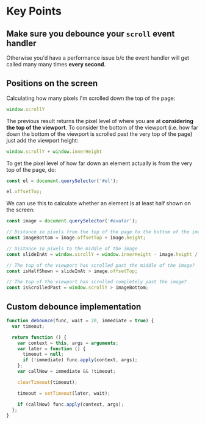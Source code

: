 # Key Points

## Make sure you debounce your `scroll` event handler

Otherwise you'd have a performance issue b/c the event handler will get called many many times **every second**.

## Positions on the screen

Calculating how many pixels I'm scrolled down the top of the page:

```js
window.scrollY
```

The previous result returns the pixel level of where you are at **considering the top of the viewport**. To consider the bottom of the viewport (i.e. how far down the bottom of the viewport is scrolled past the very top of the page) just add the viewport height:

```js
window.scrollY + window.innerHeight
```

To get the pixel level of how far down an element actually is from the very top of the page, do:

```js
const el = document.querySelector('#el');

el.offsetTop;
```

We can use this to calculate whether an element is at least half shown on the screen:

```js
const image = document.querySelector('#avatar');

// Distance in pixels from the top of the page to the bottom of the image
const imageBottom = image.offsetTop + image.height;

// Distance in pixels to the middle of the image
const slideInAt = window.scrollY + window.innerHeight - image.height / 2;

// The top of the viewport has scrolled past the middle of the image?
const isHalfShown = slideInAt > image.offsetTop;

// The top of the viewport has scrolled completely past the image?
const isScrolledPast = window.scrollY > imageBottom;
```

## Custom debounce implementation

```js
function debounce(func, wait = 20, immediate = true) {
  var timeout;

  return function () {
    var context = this, args = arguments;
    var later = function () {
      timeout = null;
      if (!immediate) func.apply(context, args);
    };
    var callNow = immediate && !timeout;

    clearTimeout(timeout);

    timeout = setTimeout(later, wait);

    if (callNow) func.apply(context, args);
  };
}
```
